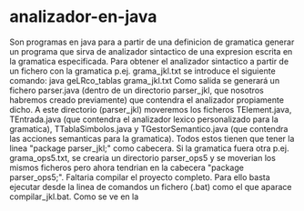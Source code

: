 # analizador-en-java
Son programas en java para a partir de una definicion de gramatica generar un programa que sirva de analizador sintactico de una expresion escrita en la gramatica especificada.
Para obtener el analizador sintactico a partir de un fichero con la gramatica p.ej. grama_jkl.txt se introduce el siguiente comando:
java geLRco_tablas grama_jkl.txt
Como salida se generará un fichero parser.java (dentro de un directorio parser_jkl, que nosotros habremos creado previamente) que contendra el analizador propiamente dicho.
A este directorio (parser_jkl) moveremos los ficheros TElement.java, TEntrada.java (que contendra el analizador lexico personalizado para la gramatica), TTablaSimbolos.java y TGestorSemantico.java (que contendra las acciones semanticas para la gramatica). Todos estos tienen que tener la linea "package parser_jkl;" como cabecera.
Si la gramatica fuera otra p.ej. grama_ops5.txt, se crearia un directorio parser_ops5 y se moverian los mismos ficheros pero ahora tendrian en la cabecera "package parser_ops5;".
Faltaria compilar el proyecto completo. Para ello basta ejecutar desde la linea de comandos un fichero (.bat) como el que aparace compilar_jkl.bat.
Como se ve en la 
